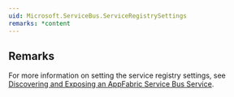 ```yaml
---
uid: Microsoft.ServiceBus.ServiceRegistrySettings
remarks: *content
---
```

## Remarks  
 For more information on setting the service registry settings, see [Discovering and Exposing an AppFabric Service Bus Service](assetId:///10410312-3deb-4723-a869-f9301d5480c3).